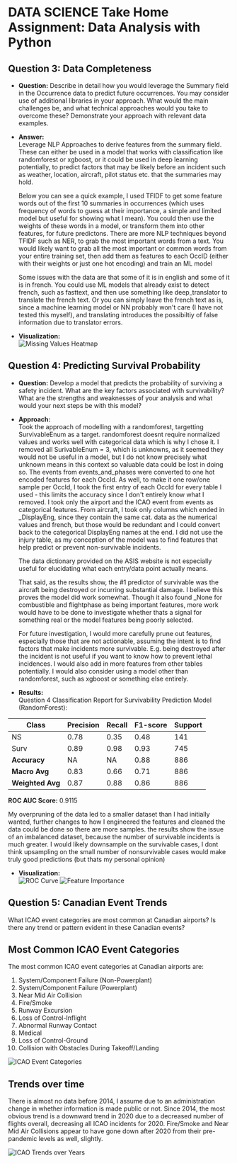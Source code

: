 # DATA SCIENCE Take Home Assignment: Data Analysis with Python

## Question 3: Data Completeness
- **Question:**
Describe in detail how you would leverage the Summary field in the Occurrence data to predict future
occurrences. You may consider use of additional libraries in your approach. What would the main
challenges be, and what technical approaches would you take to overcome these? Demonstrate your
approach with relevant data examples.
- **Answer:**  
  Leverage NLP Approaches to derive features from the summary field. These can either be used in a model that works with classification like randomforest or xgboost, or it could be used in deep learning potentially, to predict factors that may be likely before an incident such as weather, location, aircraft, pilot status etc. that the summaries may hold.

  Below you can see a quick example, I used TFIDF to get some feature words out of the first 10 summaries in occurrences (which uses frequency of words to guess at their importance, a simple and limited model but useful for showing what I mean). You could then use the weights of these words in a model, or transform them into other features, for future predictons. There are more NLP techniques beyond TFIDF such as NER, to grab the most important words from a text. You would likely want to grab all the most important or common words from your entire training set, then add them as features to each OccID (either with their weights or just one hot encoding) and train an ML model

  Some issues with the data are that some of it is in english and some of it is in french. You could use ML models that already exist to detect french, such as fasttext, and then use something like deep_translator to translate the french text. Or you can simply leave the french text as is, since a machine learning model or NN probably won't care (I have not tested this myself), and translating introduces the possibiltiy of false information due to translator errors.



- **Visualization:**  
  ![Missing Values Heatmap](outputs/q3_tfidf_features.png)

## Question 4: Predicting Survival Probability
- **Question:**
Develop a model that predicts the probability of surviving a safety incident. What are the key factors
associated with survivability? What are the strengths and weaknesses of your analysis and what would
your next steps be with this model?
- **Approach:**  
  Took the approach of modelling with a randomforest, targetting SurvivableEnum as a target. randomforest doesnt require normalized values and works well with categorical data which is why I chose it. I removed all SurivableEnum = 3, which is unknowns, as it seemed they would not be useful in a model, but I do not know precisely what unknown means in this context so valuable data could be lost in doing so. The events from events_and_phases were converted to one hot encoded features for each OccId. As well, to make it one row/one sample per OccId, I took the first entry of each OccId for every table I used - this limits the accuracy since I don't entirely know what I removed. I took only the airport and the ICAO event from events as categorical features. From aircraft, I took only columns which ended in _DisplayEng, since they contain the same cat. data as the numerical values and french, but those would be redundant and I could convert back to the categorical DisplayEng names at the end. I did not use the injury table, as my conception of the model was to find features that help predict or prevent non-survivable incidents.

  The data dictionary provided on the ASIS website is not especially useful for elucidating what each entry/data point actually means.

  That said, as the results show, the #1 predictor of survivable was the aircraft being destroyed or incurring substantial damage. I believe this proves the model did work somewhat. Though it also found _None for combustible and flightphase as being important features, more work would have to be done to investigate whether thats a signal for something real or the model features being poorly selected.

  For future investigation, I would more carefully prune out features, especially those that are not actionable, assuming the intent is to find factors that make incidents more survivable. E.g. being destroyed after the incident is not useful if you want to know how to prevent lethal incidences. I would also add in more features from other tables potentially. I would also consider using a model other than randomforest, such as xgboost or something else entirely.

- **Results:**  
Question 4 Classification Report for Survivability Prediction Model (RandomForest):

| Class | Precision | Recall | F1-score | Support |
|-------|----------|--------|----------|---------|
| NS  | 0.78     | 0.35   | 0.48     | 141     |
| Surv   | 0.89     | 0.98   | 0.93     | 745     |
| **Accuracy** | NA | NA | 0.88 | 886 |
| **Macro Avg** | 0.83 | 0.66 | 0.71 | 886 |
| **Weighted Avg** | 0.87 | 0.88 | 0.86 | 886 |

**ROC AUC Score:** 0.9115

My overpruning of the data led to a smaller dataset than I had initially wanted, further changes to how I engineered the features and cleaned the data could be done so there are more samples. the results show the issue of an imbalanced dataset, because the number of survivable incidents is much greater. I would likely downsample on the survivable cases, I dont think upsampling on the small number of nonsurvivable cases would make truly good predictions (but thats my personal opinion)

- **Visualization:**  
  ![ROC Curve](outputs/q4_survivability_roc_curve.png)
  ![Feature Importance](outputs/q4_survivability_feature_importance.png)

## Question 5: Canadian Event Trends
What ICAO event categories are most common at Canadian airports? Is there any trend or pattern evident
in these Canadian events?

## Most Common ICAO Event Categories
The most common ICAO event categories at Canadian airports are:
1. System/Component Failure (Non-Powerplant)
2. System/Component Failure (Powerplant)
3. Near Mid Air Collision
4. Fire/Smoke
5. Runway Excursion
6. Loss of Control-Inflight
7. Abnormal Runway Contact
8. Medical
9. Loss of Control-Ground
10. Collision with Obstacles During Takeoff/Landing

![ICAO Event Categories](outputs/q5_icao_event_categories.png)

## Trends over time
There is almost no data before 2014, I assume due to an administration change in whether information is made public or not. Since 2014, the most obvious trend is a downward trend in 2020 due to a decreased number of flights overall, decreasing all ICAO incidents for 2020. Fire/Smoke and Near Mid Air Collisions appear to have gone down after 2020 from their pre-pandemic levels as well, slightly.

![ICAO Trends over Years](outputs/q5_icao_event_trends.png)